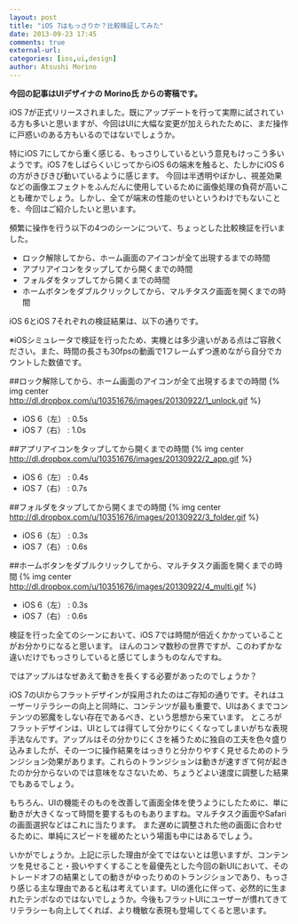 ```yaml
---
layout: post
title: "iOS 7はもっさりか？比較検証してみた"
date: 2013-09-23 17:45
comments: true
external-url: 
categories: [ios,ui,design]
author: Atsushi Morino
---
```


**今回の記事はUIデザイナの Morino氏 からの寄稿です。**

iOS 7が正式リリースされました。既にアップデートを行って実際に試されている方も多いと思いますが、今回はUIに大幅な変更が加えられたために、まだ操作に戸惑いのある方もいるのではないでしょうか。

特にiOS 7にしてから重く感じる、もっさりしているという意見もけっこう多いようです。iOS 7をしばらくいじってからiOS 6の端末を触ると、たしかにiOS 6の方がきびきび動いているように感じます。
今回は半透明やぼかし、視差効果などの画像エフェクトをふんだんに使用しているために画像処理の負荷が高いことも確かでしょう。しかし、全てが端末の性能のせいというわけでもないことを、今回はご紹介したいと思います。

頻繁に操作を行う以下の4つのシーンについて、ちょっとした比較検証を行いました。

* ロック解除してから、ホーム画面のアイコンが全て出現するまでの時間
* アプリアイコンをタップしてから開くまでの時間
* フォルダをタップしてから開くまでの時間
* ホームボタンをダブルクリックしてから、マルチタスク画面を開くまでの時間

iOS 6とiOS 7それぞれの検証結果は、以下の通りです。

※iOSシミュレータで検証を行ったため、実機とは多少違いがある点はご容赦ください。また、時間の長さも30fpsの動画で1フレームずつ進めながら自分でカウントした数値です。

<!-- more -->

##ロック解除してから、ホーム画面のアイコンが全て出現するまでの時間
{% img center http://dl.dropbox.com/u/10351676/images/20130922/1_unlock.gif %}

* iOS 6（左） : 0.5s
* iOS 7（右） : 1.0s


##アプリアイコンをタップしてから開くまでの時間
{% img center http://dl.dropbox.com/u/10351676/images/20130922/2_app.gif %}

* iOS 6（左） : 0.4s
* iOS 7（右） : 0.7s


##フォルダをタップしてから開くまでの時間
{% img center http://dl.dropbox.com/u/10351676/images/20130922/3_folder.gif %}

* iOS 6（左） : 0.3s
* iOS 7（右） : 0.6s


##ホームボタンをダブルクリックしてから、マルチタスク画面を開くまでの時間
{% img center http://dl.dropbox.com/u/10351676/images/20130922/4_multi.gif %}

* iOS 6（左） : 0.3s
* iOS 7（右） : 0.6s


検証を行った全てのシーンにおいて、iOS 7では時間が倍近くかかっていることがお分かりになると思います。
ほんのコンマ数秒の世界ですが、このわずかな違いだけでもっさりしていると感じてしまうものなんですね。

ではアップルはなぜあえて動きを長くする必要があったのでしょうか？

iOS 7のUIからフラットデザインが採用されたのはご存知の通りです。それはユーザーリテラシーの向上と同時に、コンテンツが最も重要で、UIはあくまでコンテンツの邪魔をしない存在であるべき、という思想から来ています。
ところがフラットデザインは、UIとしては得てして分かりにくくなってしまいがちな表現手法なんです。アップルはその分かりにくさを補うために独自の工夫を色々盛り込みましたが、その一つに操作結果をはっきりと分かりやすく見せるためのトランジション効果があります。これらのトランジションは動きが速すぎて何が起きたのか分からないのでは意味をなさないため、ちょうどよい速度に調整した結果でもあるでしょう。

もちろん、UIの機能そのものを改善して画面全体を使うようにしたために、単に動きが大きくなって時間を要するものもありますね。マルチタスク画面やSafariの画面選択などはこれに当たります。
また遅めに調整された他の画面に合わせるために、単純にスピードを緩めたという場面も中にはあるでしょう。

いかがでしょうか。上記に示した理由が全てではないとは思いますが、コンテンツを見せること・扱いやすくすることを最優先とした今回の新UIにおいて、そのトレードオフの結果としての動きがゆったりめのトランジションであり、もっさり感じる主な理由であると私は考えています。UIの進化に伴って、必然的に生まれたテンポなのではないでしょうか。今後もフラットUIにユーザーが慣れてきてリテラシーも向上してくれば、より機敏な表現も登場してくると思います。
